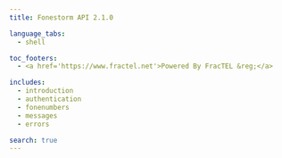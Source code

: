 ```yaml
---
title: Fonestorm API 2.1.0

language_tabs:
  - shell

toc_footers:
  - <a href='https://www.fractel.net'>Powered By FracTEL &reg;</a>

includes:
  - introduction
  - authentication
  - fonenumbers
  - messages
  - errors

search: true
---
```

